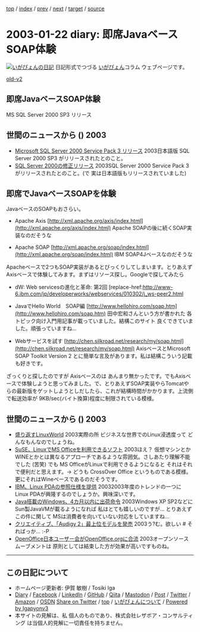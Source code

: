 [top](../index.html) 
 / [index](index.html) 
 / [prev](ig030121.html) 
 / [next](ig030123.html) 
 / [target](https://www.igapyon.jp/igapyon/diary/2003/ig030122.html) 
 / [source](https://github.com/igapyon/diary/blob/master/2003/ig030122.src.md) 

2003-01-22 diary: 即席JavaベースSOAP体験
=====================================================================================================
[![いがぴょんの日記](https://www.igapyon.jp/igapyon/diary/images/iga200306s.jpg "いがぴょん")](https://www.igapyon.jp/igapyon/diary/memo/memoigapyon.html) 日記形式でつづる [いがぴょん](https://www.igapyon.jp/igapyon/diary/memo/memoigapyon.html)コラム ウェブページです。

[old-v2](ig030122-orig.html)

## 即席JavaベースSOAP体験

MS SQL Server 2000 SP3 リリース


## 世間のニュースから () 2003

* [Microsoft SQL Server 2000 Service Pack 3 リリース](http://www.microsoft.com/japan/sql/downloads/2000/sp3.asp)  2003日本語版 SQL Server 2000 SP3 がリリースされたとのこと。
* [SQL Server 2000の修正リリース](http://www.zdnet.co.jp/news/0301/22/nebt_01.html)  2003SQL Server 2000 Service Pack 3がリリースされたとのこと。(で 実は日本語版もリリースされていました)

## 即席でJavaベースSOAPを体験

JavaベースのSOAPもおさらい。

* Apache Axis
  [http://xml.apache.org/axis/index.html](http://xml.apache.org/axis/index.html)
  Apache SOAPの後に続くSOAP実装なのだそうな
  
* Apache SOAP
  [http://xml.apache.org/soap/index.html](http://xml.apache.org/soap/index.html)
  IBM SOAP4Jベースなのだそうな

Apacheベースで2つもSOAP実装があるとびっくりしてしまいます。とりあえず Axisベースで体験してみます。まずはリソース探し。Googleで探してみたら

* dW: Web servicesの進化と革命: 第2回
  [replace-href:http://www-6.ibm.com/jp/developerworks/webservices/010302/j_ws-peer2.html
  
* JavaでHello World　SOAP編
  [http://www.hellohiro.com/soap.htm](http://www.hellohiro.com/soap.htm)
  田中宏和さんという方が書かれた 各トピック向け入門用記事が載っていました。結構このサイト
  良くできていました。頑張っていますね…
  
* Webサービスを試す
  [http://chen.silkroad.net/research/my/soap.html](http://chen.silkroad.net/research/my/soap.html)
  AxisベースとMicrosoft SOAP Toolkit Version 2 とに簡単な言及があります。私は結構こういう記載も好きです。

ざっくりと探したのですが Axisベースのは あんまり無かったです。でもAxisベースで体験しようと思ってみました。で、とりあえずSOAP実装やらTomcatやらの最新版をゲットしようとしだしたら、これが結構時間がかかります。上流側で転送効率が 9KB/sec(バイト換算)程度に制限されている模様。

## 世間のニュースから () 2003

* [盛り返すLinuxWorld](http://www.zdnet.co.jp/news/0301/22/nebt_03.html)  2003実際の所 ビジネスな世界でのLinux浸透度って どんなもんなのでしょうね。
* [SuSE、LinuxでMS Officeを利用できるソフト](http://www.zdnet.co.jp/news/0301/22/nebt_09.html)  2003ほえ？ 仮想マシンとかWINEとかとは異なるアプローチであるような雰囲気。さしあたり理解不能でした (苦笑) でも MS OfficeがLinuxで利用できるようになると それはそれで便利だと思えます。→ どうも CrossOver Office というものである模様。更にそれはWineベースであるのだそうです。
* [IBM、Linux PDAの参照仕様を提供](http://www.zdnet.co.jp/news/0301/22/nebt_12.html)  20032003年度のトレンドの一つに Linux PDAが興隆するのでしょうか。興味深いです。
* [Java搭載のWindows、4カ月以内に出荷命令](http://www.zdnet.co.jp/news/0301/22/nebt_10.html)  2003Windows XP SP2などにSun製JavaVMが載るようになれば 私はとても嬉しいのですが… とりあえず この件に関して MSは消費者を向いていない対応をしていますね…
* [クリエイティブ、「Audigy 2」最上位モデルを発売](http://www.zdnet.co.jp/news/0301/20/njbt_07.html)  2003う?む。欲しい # そればっか… :-P
* [OpenOffice日本ユーザー会がOpenOffice.orgに合流](http://www.zdnet.co.jp/news/0301/20/njbt_03.html)  2003オープンソースムーブメントは 原則としては結束した方が効果が高いですものね。


----------------------------------------------------------------------------------------------------

## この日記について

* ホームページ更新者: 伊賀 敏樹 / Tosiki Iga
* [Diary](https://www.igapyon.jp/igapyon/diary/) / [Facebook](https://www.facebook.com/igapyon) / [LinkedIn](https://www.linkedin.com/in/toshikiiga) / [GitHub](https://github.com/igapyon) / [Qiita](https://qiita.com/igapyon) / [Mastodon](https://social.vivaldi.net/@igapyon) / [Post](https://post.news/igapyon) / [Twitter](https://twitter.com/ToshikiIga) / [Amazon](https://www.amazon.co.jp/%E4%BC%8A%E8%B3%80-%E6%95%8F%E6%A8%B9/e/B004LTQWCQ) / [OSDN](https://ja.osdn.net/users/iga/)
[Share on Twitter](https://twitter.com/intent/tweet?hashtags=igapyon%2Cdiary%2C%E3%81%84%E3%81%8C%E3%81%B4%E3%82%87%E3%82%93&text=%E5%8D%B3%E5%B8%ADJava%E3%83%99%E3%83%BC%E3%82%B9SOAP%E4%BD%93%E9%A8%93&url=https%3A%2F%2Fwww.igapyon.jp%2Figapyon%2Fdiary%2F2003%2Fig030122.html) / [top](../index.html) / [いがぴょんについて](https://www.igapyon.jp/igapyon/diary/memo/memoigapyon.html) / [Powered by Igapyonv3](https://github.com/igapyon/igapyonv3)
* 本サイトの見解は、私 個人のものであり、株式会社レザボア・コンサルティング は当個人的見解に一切責任を持ちません。 
